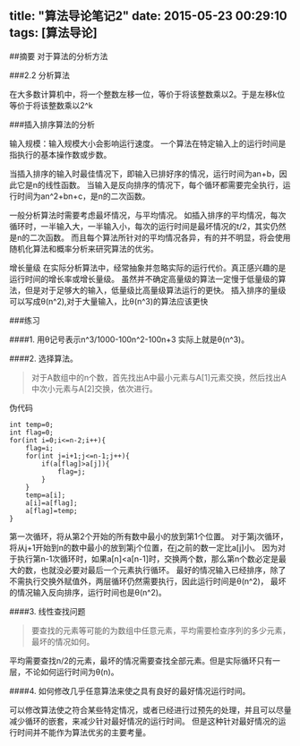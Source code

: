 title: "算法导论笔记2"
date: 2015-05-23 00:29:10
tags: [算法导论]
---

##摘要
对于算法的分析方法
<!--more-->


###2.2 分析算法

在大多数计算机中，将一个整数左移一位，等价于将该整数乘以2。于是左移k位等价于将该整数乘以2^k


###插入排序算法的分析

输入规模：输入规模大小会影响运行速度。
一个算法在特定输入上的运行时间是指执行的基本操作数或步数。

当插入排序的输入时最佳情况下，即输入已排好序的情况，运行时间为an+b，因此它是n的线性函数。
当输入是反向排序的情况下，每个循环都需要完全执行，运行时间为an^2+bn+c，是n的二次函数。


一般分析算法时需要考虑最坏情况，与平均情况。
如插入排序的平均情况，每次循环时，一半输入大，一半输入小，每次的运行时间是最坏情况的t/2，其实仍然是n的二次函数。
而且每个算法所针对的平均情况各异，有的并不明显，将会使用随机化算法和概率分析来研究算法的优劣。


增长量级
在实际分析算法中，经常抽象并忽略实际的运行代价。真正感兴趣的是运行时间的增长率或增长量级。
虽然并不确定高量级的算法一定慢于低量级的算法，但是对于足够大的输入，低量级比高量级算法运行的更快。
插入排序的量级可以写成θ(n^2),对于大量输入，比θ(n^3)的算法应该更快


###练习

####1. 用θ记号表示n^3/1000-100n^2-100n+3
实际上就是θ(n^3)。


####2. 选择算法。

>对于A数组中的n个数，首先找出A中最小元素与A[1]元素交换，然后找出A中次小元素与A[2]交换，依次进行。


伪代码

	
	int temp=0;
	int flag=0;
	for(int i=0;i<=n-2;i++){
		flag=i;
		for(int j=i+1;j<=n-1;j++){
			if(a[flag]>a[j]){
				flag=j;
			}
		}
		temp=a[i];
		a[i]=a[flag];
		a[flag]=temp;
	}
	

第一次循环，将从第2个开始的所有数中最小的放到第1个位置。
对于第j次循环，将从j+1开始到n的数中最小的放到第j个位置，在j之前的数一定比a[j]小。
因为对于执行第n-1次循环时，如果a[n]&lt;a[n-1]时，交换两个数，那么第n个数必定是最大的数，也就没必要对最后一个元素执行循环。
最好的情况输入已经排序，除了不需执行交换外赋值外，两层循环仍然需要执行，因此运行时间是θ(n^2)，
最坏的情况输入反向排序，运行时间也是θ(n^2)。


####3. 线性查找问题

> 要查找的元素等可能的为数组中任意元素，平均需要检查序列的多少元素，最坏的情况如何。

平均需要查找n/2的元素，最坏的情况需要查找全部元素。但是实际循环只有一层，不论如何运行时间为θ(n)。

####4. 如何修改几乎任意算法来使之具有良好的最好情况运行时间。

可以修改算法使之符合某些特定情况，或者已经进行过预先的处理，并且可以尽量减少循环的嵌套，来减少针对最好情况的运行时间。
但是这种针对最好情况的运行时间并不能作为算法优劣的主要考量。